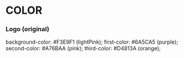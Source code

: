 # COLOR

### Logo (original)

background-color: #F3E9F1 (lightPink);
first-color: #6A5CA5 (purple);
second-color: #A76BAA (pink);
third-color: #D4813A (orange);

